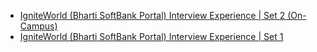  - [IgniteWorld (Bharti SoftBank Portal) Interview Experience | Set 2 (On-Campus)](https://www.geeksforgeeks.org/igniteworld-interview-experience-set-2-on-campus/)
- [IgniteWorld (Bharti SoftBank Portal) Interview Experience | Set 1](https://www.geeksforgeeks.org/interview-experience-at-ignite-world-formerly-bharti-softbank-portal/)